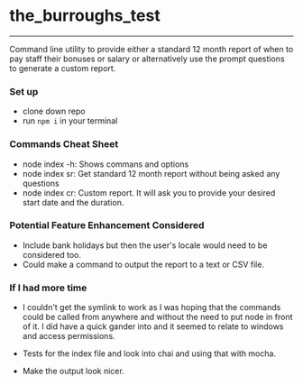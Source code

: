 # the_burroughs_test

---

Command line utility to provide either a standard 12 month report of when to pay staff their bonuses or salary or alternatively use the prompt questions to generate a custom report.

### Set up

- clone down repo
- run `npm i` in your terminal

### Commands Cheat Sheet

- node index -h: Shows commans and options
- node index sr: Get standard 12 month report without being asked any questions
- node index cr: Custom report. It will ask you to provide your desired start date and the duration.

### Potential Feature Enhancement Considered

- Include bank holidays but then the user's locale would need to be considered too.
- Could make a command to output the report to a text or CSV file.

### If I had more time

- I couldn't get the symlink to work as I was hoping that the commands could be called from anywhere and without the need to put node in front of it. I did have a quick gander into and it seemed to relate to windows and access permissions.

- Tests for the index file and look into chai and using that with mocha.

- Make the output look nicer.
